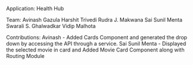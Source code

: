 Application: Health Hub

Team:
Avinash Gazula
Harshit Trivedi
Rudra J. Makwana
Sai Sunil Menta
Swarali S. Ghalwadkar
Vidip Malhota

Contributions:
Avinash - Added Cards Component and generated the drop down by accessing the API through a service.
Sai Sunil Menta - Displayed the selected movie in card and Added Movie Card Component along with Routing Module 

